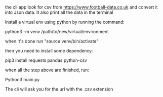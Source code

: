 the cli app look for csv from https://www.football-data.co.uk and
convert it into Json data. It also print all the data in the terminal

Install a virtual env using python by running the command:

python3 -m venv /path/to/new/virtual/environment

when it's done run "source venv/bin/activate"

then you need to install some dependency:

pip3 install requests pandas python-csv

when all the step above are finished, run:

Python3 main.py

The cli will ask you for the url with the .csv extension
